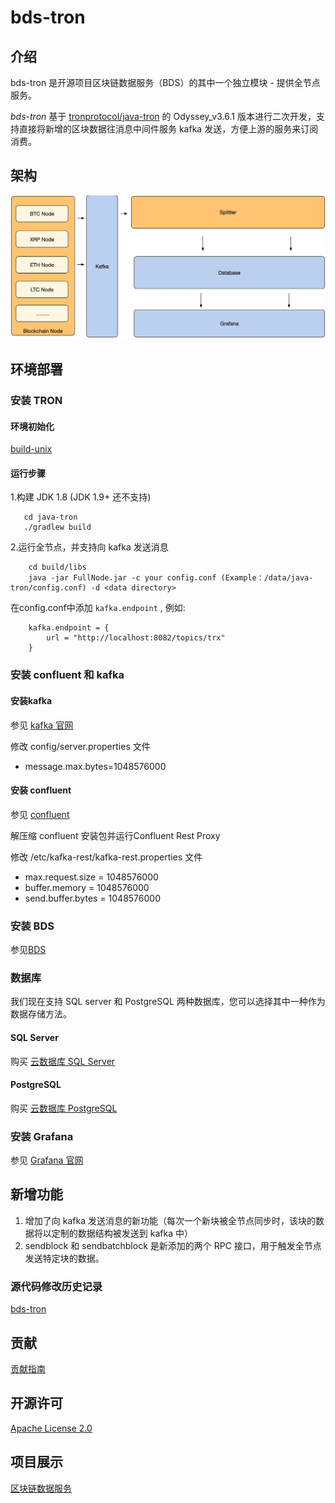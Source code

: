 # bds-tron
## 介绍
bds-tron 是开源项目区块链数据服务（BDS）的其中一个独立模块 - 提供全节点服务。

*bds-tron* 基于 [tronprotocol/java-tron](https://github.com/tronprotocol/java-tron) 的 Odyssey_v3.6.1 版本进行二次开发，支持直接将新增的区块数据往消息中间件服务 kafka 发送，方便上游的服务来订阅消费。

## 架构
![架构](./docs/bds-architecture.jpg)

## 环境部署 
### 安装 TRON
#### 环境初始化
[build-unix](./docs/build-unix.md)

#### 运行步骤

1.构建
    JDK 1.8 (JDK 1.9+ 还不支持)

 ```
    cd java-tron
    ./gradlew build
 ```

2.运行全节点，并支持向 kafka 发送消息

```
    cd build/libs
    java -jar FullNode.jar -c your config.conf (Example：/data/java-tron/config.conf) -d <data directory>
```
 在config.conf中添加 `kafka.endpoint` , 例如:
    
```
    kafka.endpoint = {
        url = "http://localhost:8082/topics/trx"
    }

```

### 安装 confluent 和 kafka
#### 安装kafka
参见 [kafka 官网](http://kafka.apache.org/quickstart)

修改 config/server.properties 文件

* message.max.bytes=1048576000

#### 安装 confluent
参见 [confluent](https://docs.confluent.io/current/installation/installing_cp/zip-tar.html#prod-kafka-cli-install)

解压缩 confluent 安装包并运行Confluent Rest Proxy

修改 /etc/kafka-rest/kafka-rest.properties 文件

* max.request.size = 1048576000
* buffer.memory = 1048576000
* send.buffer.bytes = 1048576000

### 安装 BDS
参见[BDS](https://github.com/jdcloud-bds/bds)

### 数据库
我们现在支持 SQL server 和 PostgreSQL 两种数据库，您可以选择其中一种作为数据存储方法。

#### SQL Server
购买 [云数据库 SQL Server](https://www.jdcloud.com/cn/products/jcs-for-sql-server)

#### PostgreSQL 
购买 [云数据库 PostgreSQL](https://www.jdcloud.com/cn/products/jcs-for-postgresql)

### 安装 Grafana 
参见 [Grafana 官网](https://grafana.com/)

## 新增功能

1. 增加了向 kafka 发送消息的新功能（每次一个新块被全节点同步时，该块的数据将以定制的数据结构被发送到 kafka 中）
2. sendblock 和 sendbatchblock 是新添加的两个 RPC 接口，用于触发全节点发送特定块的数据。

### 源代码修改历史记录
[bds-tron](./CHANGE_HISTORY.md)

## 贡献
[贡献指南](./CONTRIBUTING.md)

## 开源许可 
[Apache License 2.0](./LICENSE)

## 项目展示
[区块链数据服务](https://bds.jdcloud.com/)

